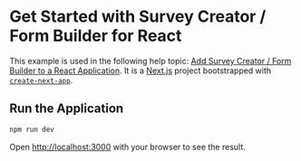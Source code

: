 # Get Started with Survey Creator / Form Builder for React

This example is used in the following help topic: [Add Survey Creator / Form Builder to a React Application](https://surveyjs.io/survey-creator/documentation/get-started-react). It is a [Next.js](https://nextjs.org) project bootstrapped with [`create-next-app`](https://nextjs.org/docs/pages/api-reference/create-next-app).

## Run the Application

```bash
npm run dev
```

Open [http://localhost:3000](http://localhost:3000) with your browser to see the result.
